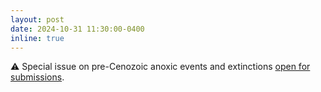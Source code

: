 ```yaml
---
layout: post
date: 2024-10-31 11:30:00-0400
inline: true
---
```


⚠️  Special issue on pre-Cenozoic anoxic events and extinctions <a href="https://www.sciencedirect.com/special-issue/316239/paleozoic-mesozoic-oceanic-anoxic-events-and-biotic-crises" target="_blank" >open for submissions</a>.
